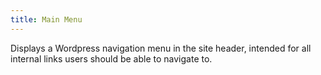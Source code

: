 ```yaml
---
title: Main Menu
---
```


Displays a Wordpress navigation menu in the site header, intended for all internal links users should be able to navigate to.